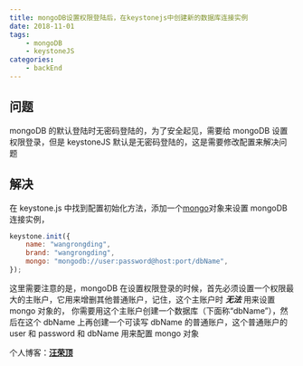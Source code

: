 ```yaml
---
title: mongoDB设置权限登陆后，在keystonejs中创建新的数据库连接实例
date: 2018-11-01
tags:
    - mongoDB
    - keystoneJS
categories:
    - backEnd
---
```


## 问题

mongoDB 的默认登陆时无密码登陆的，为了安全起见，需要给 mongoDB 设置权限登录，但是 keystoneJS 默认是无密码登陆的，这是需要修改配置来解决问题

## 解决

在 keystone.js 中找到配置初始化方法，添加一个[mongo](http://keystonejs.com/zh/docs/configuration/#options-database)对象来设置 mongoDB 连接实例，

```javascript
keystone.init({
    name: "wangrongding",
    brand: "wangrongding",
    mongo: "mongodb://user:password@host:port/dbName",
});
```

这里需要注意的是，mongoDB 在设置权限登录的时候，首先必须设置一个权限最大的主账户，它用来增删其他普通账户，记住，这个主账户时 **_无法_** 用来设置 mongo 对象的，
你需要用这个主账户创建一个数据库（下面称“dbName”），然后在这个 dbName 上再创建一个可读写 dbName 的普通账户，这个普通账户的 user 和 password 和 dbName 用来配置 mongo 对象

个人博客：[**汪荣顶**](www.fedtop.com)
